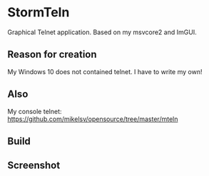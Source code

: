 # StormTeln
Graphical Telnet application. Based on my msvcore2 and ImGUI.

## Reason for creation
My Windows 10 does not contained telnet. I have to write my own!

## Also
My console telnet: https://github.com/mikelsv/opensource/tree/master/mteln

## Build

## Screenshot

